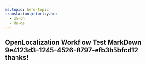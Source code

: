 ```yaml
---
ms.topic: hero-topic
translation.priority.ht: 
  - zh-cn
  - de-de
---
```

## OpenLocalization Workflow Test MarkDown 9e4123d3-1245-4526-8797-efb3b5bfcd12 thanks!
